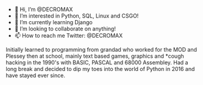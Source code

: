 - 👋 Hi, I’m @DECROMAX
- 👀 I’m interested in Python, SQL, Linux and CSGO!
- 🌱 I’m currently learning Django
- 💞️ I’m looking to collaborate on anything!
- 📫 How to reach me Twitter: @DECROMAX

Initially learned to programming from grandad who worked for the MOD and Plessey then at school, mainly text based games, graphics and *cough hacking in the 1990's with BASIC, PASCAL and 68000 Assembley. 
Had a long break and decided to dip my toes into the world of Python in 2016 and have stayed ever since.
